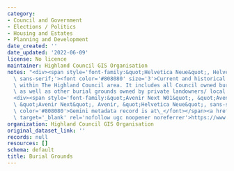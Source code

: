 ```yaml
---
category:
- Council and Government
- Elections / Politics
- Housing and Estates
- Planning and Development
date_created: ''
date_updated: '2022-06-09'
license: No licence
maintainer: Highland Council GIS Organisation
notes: "<div><span style='font-family:&quot;Helvetica Neue&quot;, Helvetica, Arial,\
  \ sans-serif;'><font color='#808080' size='3'>Current and historical burial grounds\
  \ within The Highland Council area. It includes all Council owned burial grounds\
  \ as well as other burial grounds owned by private landowners/ local trusts.</font></span></div>\n\
  <div><span style='font-family:&quot;Avenir Next W01&quot;, &quot;Avenir Next W00&quot;,\
  \ &quot;Avenir Next&quot;, Avenir, &quot;Helvetica Neue&quot;, sans-serif; font-size:16px;'><font\
  \ color='#808080'>Gemini metadata record is at\_</font></span><a href='https://www.spatialdata.gov.scot/geonetwork/srv/eng/catalog.search#/metadata/d6adca74-0e6d-47c5-a2cc-cb67d4a56a9c'\
  \ target='_blank' rel='nofollow ugc noopener noreferrer'>https://www.spatialdata.gov.scot/geonetwork/srv/eng/catalog.search#/metadata/d6adca74-0e6d-47c5-a2cc-cb67d4a56a9c</a></div>"
organization: Highland Council GIS Organisation
original_dataset_link: ''
records: null
resources: []
schema: default
title: Burial Grounds
---
```

